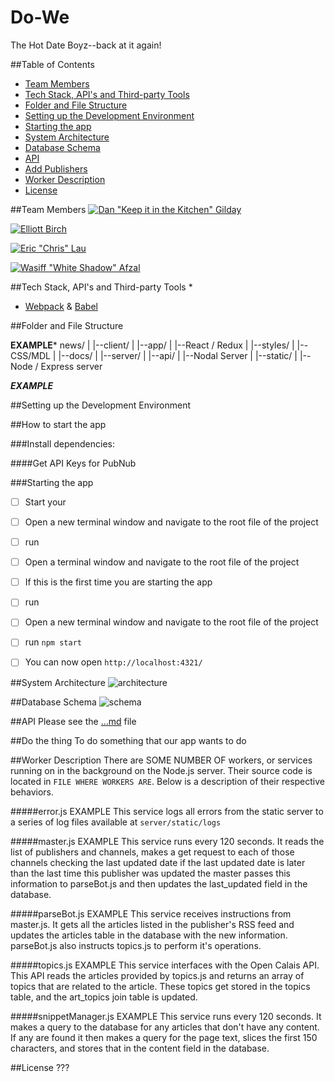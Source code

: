 # Do-We


The Hot Date Boyz--back at it again!

##Table of Contents
* [Team Members](#team-members)
* [Tech Stack, API's and Third-party Tools](#tech-stack-apis-and-third-party-tools)
* [Folder and File Structure](#folder-and-file-structure)
* [Setting up the Development Environment](#setting-up-the-development-environment)
* [Starting the app](#starting-the-app)
* [System Architecture](#system-architecture)
* [Database Schema](#database-schema)
* [API](#api)
* [Add Publishers](#add-publishers)
* [Worker Description](#worker-description)
* [License](#license)

##Team Members
[![Dan "Keep it in the Kitchen" Gilday](photo)](http://github.com/gildilocks)

[![Elliott Birch](photo)](http://github.com/elliottabirch)

[![Eric "Chris" Lau](photo)](http://github.com/elau002)

[![Wasiff "White Shadow" Afzal](photo)](http://github.com/is0sceles)

##Tech Stack, API's and Third-party Tools
* 
* [Webpack](https://webpack.github.io/) & [Babel](https://babeljs.io/)


##Folder and File Structure

****EXAMPLE*****
    news/
    |
    |--client/
        |
        |--app/
            |
            |--React / Redux
        |
        |--styles/
            |
            |--CSS/MDL
    |
    |--docs/
    |
    |--server/
        |
        |--api/
            |
            |--Nodal Server
        |
        |--static/
            |
            |--Node / Express server

*******EXAMPLE*******

##Setting up the Development Environment

##How to start the app

###Install dependencies: 

####Get API Keys for PubNub

###Starting the app
- [ ] Start your 
- [ ] Open a new terminal window and navigate to the root file of the project
- [ ] run 
- [ ] Open a terminal window and navigate to the root file of the project
- [ ] If this is the first time you are starting the app 
- [ ] run 
- [ ] Open a new terminal window and navigate to the root file of the project
- [ ] run `npm start` 

- [ ] You can now open `http://localhost:4321/`

##System Architecture
![architecture](https://dl.dropboxusercontent.com/s/....)

##Database Schema
![schema](https://dl.dropboxusercontent.com/....)


##API 
Please see the [...md](...md) file

##Do the thing
To do something that our app wants to do

##Worker Description
There are SOME NUMBER OF workers, or services running on in the background on the Node.js server.  Their source code is located in `FILE WHERE WORKERS ARE`.  Below is a description of their respective behaviors.

#####error.js
EXAMPLE This service logs all errors from the static server to a series of log files available at `server/static/logs`

#####master.js
EXAMPLE This service runs every 120 seconds.  It reads the list of publishers and channels, makes a get request to each of those channels checking the last updated date if the last updated date is later than the last time this publisher was updated the master passes this information to parseBot.js and then updates the last_updated field in the database.

#####parseBot.js
EXAMPLE This service receives instructions from master.js.  It gets all the articles listed in the publisher's  RSS feed and updates the articles table in the database with the new information.  parseBot.js also instructs topics.js to perform it's operations.

#####topics.js
EXAMPLE This service interfaces with the Open Calais API.  This API reads the articles provided by topics.js and returns an array of topics that are related to the article. These topics get stored in the topics table, and the art_topics join table is updated.

#####snippetManager.js
EXAMPLE This service runs every 120 seconds.  It makes a query to the database for any articles that don't have any content.  If any are found it then makes a query for the page text, slices the first 150 characters, and stores that in the content field in the database.

##License
???
